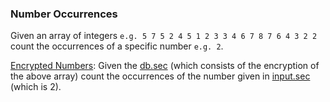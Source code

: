 ### Number Occurrences
Given an array of integers ```e.g. 5 7 5 2 4 5 1 2 3 3 4 6 7 8 7 6 4 3 2 2``` count the occurrences of a specific number ```e.g. 2```.

[Encrypted Numbers](https://github.com/momalab/privacy_benchmarks/numOccurrences/numOccurrences_s.sca): Given the [db.sec](https://github.com/momalab/privacy_benchmarks/numOccurrences/db.sec) (which consists of the encryption of the above array) count the occurrences of the number given in [input.sec](https://github.com/momalab/privacy_benchmarks/numOccurrences/input.sec) (which is 2).
